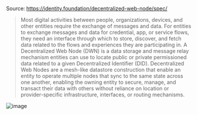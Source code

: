 Source: https://identity.foundation/decentralized-web-node/spec/

> Most digital activities between people, organizations, devices, and other entities require the exchange of messages and data. For entities to exchange messages and data for credential, app, or service flows, they need an interface through which to store, discover, and fetch data related to the flows and experiences they are participating in. A Decentralized Web Node (DWN) is a data storage and message relay mechanism entities can use to locate public or private permissioned data related to a given Decentralized Identifier (DID). Decentralized Web Nodes are a mesh-like datastore construction that enable an entity to operate multiple nodes that sync to the same state across one another, enabling the owning entity to secure, manage, and transact their data with others without reliance on location or provider-specific infrastructure, interfaces, or routing mechanisms.

![image](https://user-images.githubusercontent.com/5950433/164611518-fe323304-bb16-45fc-8ca1-880caeea316b.png)
